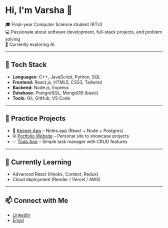 # Hi, I'm Varsha 👋

🎓 Final-year Computer Science student (KTU)  
💻 Passionate about software development, full-stack projects, and problem solving  
🚀 Currently exploring AI.

---

## 🔧 Tech Stack
- **Languages:** C++, JavaScript, Python, SQL  
- **Frontend:** React.js, HTML5, CSS3, Tailwind  
- **Backend:** Node.js, Express  
- **Database:** PostgreSQL, MongoDB (basic)  
- **Tools:** Git, GitHub, VS Code  

---

## 📌 Practice Projects
- 📝 [Keeper App](https://github.com/varsha-k-k/keeper-app) – Notes app (React + Node + Postgres)  
- 🌐 [Portfolio Website](https://github.com/yourusername/portfolio-website) – Personal site to showcase projects  
- ✅ [Todo App](https://github.com/yourusername/todo-app) – Simple task manager with CRUD features  


---

## 🌱 Currently Learning
- Advanced React (Hooks, Context, Redux)  
- Cloud deployment (Render / Vercel / AWS)  

---

## 📫 Connect with Me
- [LinkedIn](https://www.linkedin.com/in/varsha-k-k-aa1b93249/) 
- [Email](mailto:varshakk022@gmail.com)  



